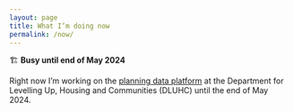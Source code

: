 ```yaml
---
layout: page
title: What I’m doing now
permalink: /now/
---
```


🏗️ **Busy until end of May 2024**

Right now I’m working on the [planning data platform](https://planning.data.gov.uk/) at the Department for Levelling Up, Housing and Communities (DLUHC) until the end of May 2024. 
